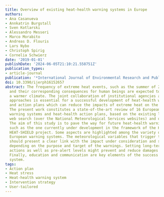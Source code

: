 ```yaml
---
title: Overview of existing heat-health warning systems in Europe
authors:
- Ana Casanueva
- Annkatrin Burgstall
- Sven Kotlarski
- Alessandro Messeri
- Marco Morabito
- Andreas D. Flouris
- Lars Nybo
- Christoph Spirig
- Cornelia Schwierz
date: '2019-01-01'
publishDate: '2024-06-05T21:10:21.558751Z'
publication_types:
- article-journal
publication: '*International Journal of Environmental Research and Public Health*'
doi: 10.3390/ijerph16152657
abstract: The frequency of extreme heat events, such as the summer of 2003 in Europe,
  and their corresponding consequences for human beings are expected to increase under
  a warmer climate. The joint collaboration of institutional agencies and multidisciplinary
  approaches is essential for a successful development of heat-health warning systems
  and action plans which can reduce the impacts of extreme heat on the population.
  The present work constitutes a state-of-the-art review of 16 European heat-health
  warning systems and heat-health action plans, based on the existing literature,
  web search (over the National Meteorological Services websites) and questionnaires.
  The aim of this study is to pave the way for future heat-health warning systems,
  such as the one currently under development in the framework of the Horizon 2020
  HEAT-SHIELD project. Some aspects are highlighted among the variety of examined
  European warning systems. The meteorological variables that trigger the warnings
  should present a clear link with the impact under consideration and should be chosen
  depending on the purpose and target of the warnings. Setting long-term planning
  actions as well as pre-alert levels might prevent and reduce damages due to heat.
  Finally, education and communication are key elements of the success of a warning
  system.
tags:
- Action plan
- Heat stress
- Heat-health warning system
- Intervention strategy
- User-tailored
---
```

